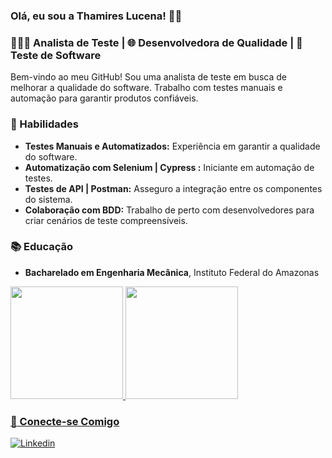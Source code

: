 ### Olá, eu sou a Thamires Lucena! 🙋‍♀️


### 👩🏾‍💻 Analista de Teste | 🌐 Desenvolvedora de Qualidade | 🧪 Teste de Software

Bem-vindo ao meu GitHub! Sou uma analista de teste em busca de melhorar a qualidade do software. Trabalho com testes manuais e automação para garantir produtos confiáveis.

### 🚀 Habilidades

- **Testes Manuais e Automatizados:** Experiência em garantir a qualidade do software.
- **Automatização com Selenium | Cypress :** Iniciante em automação de testes.
- **Testes de API | Postman:** Asseguro a integração entre os componentes do sistema.
- **Colaboração com BDD:** Trabalho de perto com desenvolvedores para criar cenários de teste compreensíveis.


### 📚 Educação

- **Bacharelado em Engenharia Mecânica**, Instituto Federal do Amazonas

 <div>
   <a href="https://github.com/thamires-lu-sena">
   <img height="180em" src="https://github-readme-stats.vercel.app/api?username=thamires-lu-sena&show_icons=true&theme=ambient_gradient&include_all_commits=true&count_private=true"/>
   <img height="180em" src="https://github-readme-stats.vercel.app/api/top-langs/?username=thamires-lu-sena&layout=compact&langs_count=6&theme=ambient_gradient"/>
</div>

### 🤝 Conecte-se Comigo


[![Linkedin](https://img.shields.io/badge/LinkedIn-0077B5?style=for-the-badge&logo=linkedin&logoColor=white)](https://www.linkedin.com/in/thamireslucena/)
